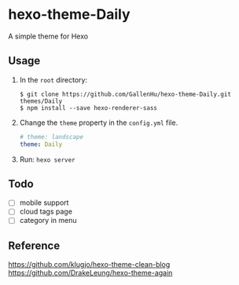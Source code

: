 # hexo-theme-Daily
A simple theme for Hexo

## Usage
1. In the `root` directory:
    ```git
    $ git clone https://github.com/GallenHu/hexo-theme-Daily.git themes/Daily
    $ npm install --save hexo-renderer-sass
    ```

2. Change the `theme` property in the `config.yml` file.
    ```yml
    # theme: landscape
    theme: Daily
    ```

3. Run: `hexo server`

## Todo
- [ ] mobile support
- [ ] cloud tags page
- [ ] category in menu

## Reference
https://github.com/klugjo/hexo-theme-clean-blog  
https://github.com/DrakeLeung/hexo-theme-again  
